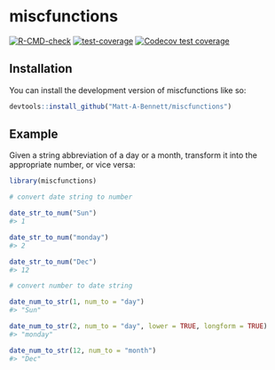 # miscfunctions

<!-- badges: start -->
[![R-CMD-check](https://github.com/Matt-A-Bennett/miscfunctions/actions/workflows/R-CMD-check.yaml/badge.svg)](https://github.com/Matt-A-Bennett/miscfunctions/actions/workflows/R-CMD-check.yaml)
[![test-coverage](https://github.com/Matt-A-Bennett/miscfunctions/actions/workflows/test-coverage.yaml/badge.svg)](https://github.com/Matt-A-Bennett/miscfunctions/actions/workflows/test-coverage.yaml)
[![Codecov test coverage](https://codecov.io/gh/Matt-A-Bennett/miscfunctions/branch/main/graph/badge.svg)](https://app.codecov.io/gh/Matt-A-Bennett/miscfunctions?branch=main)
<!-- badges: end -->

## Installation

You can install the development version of miscfunctions like so:

``` r
devtools::install_github("Matt-A-Bennett/miscfunctions")
```

## Example

Given a string abbreviation of a day or a month, transform it into the
appropriate number, or vice versa:

``` r
library(miscfunctions)

# convert date string to number

date_str_to_num("Sun")
#> 1

date_str_to_num("monday")
#> 2

date_str_to_num("Dec")
#> 12

# convert number to date string

date_num_to_str(1, num_to = "day")
#> "Sun"

date_num_to_str(2, num_to = "day", lower = TRUE, longform = TRUE)
#> "monday"

date_num_to_str(12, num_to = "month")
#> "Dec"
```

